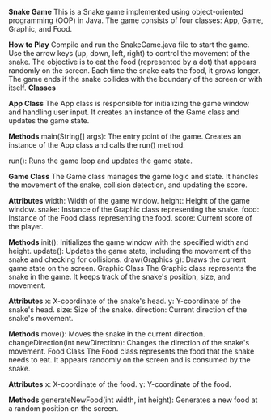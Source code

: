 **Snake Game**
This is a Snake game implemented using object-oriented programming (OOP) in Java. The game consists of four classes: App, Game, Graphic, and Food.

**How to Play**
Compile and run the SnakeGame.java file to start the game.
Use the arrow keys (up, down, left, right) to control the movement of the snake.
The objective is to eat the food (represented by a dot) that appears randomly on the screen.
Each time the snake eats the food, it grows longer.
The game ends if the snake collides with the boundary of the screen or with itself.
**Classes**

**App Class**
The App class is responsible for initializing the game window and handling user input. It creates an instance of the Game class and updates the game state.

**Methods**
main(String[] args): The entry point of the game. Creates an instance of the App class and calls the run() method.

run(): Runs the game loop and updates the game state.

**Game Class**
The Game class manages the game logic and state. It handles the movement of the snake, collision detection, and updating the score.

**Attributes**
width: Width of the game window.
height: Height of the game window.
snake: Instance of the Graphic class representing the snake.
food: Instance of the Food class representing the food.
score: Current score of the player.

**Methods**
init(): Initializes the game window with the specified width and height.
update(): Updates the game state, including the movement of the snake and checking for collisions.
draw(Graphics g): Draws the current game state on the screen.
Graphic Class
The Graphic class represents the snake in the game. It keeps track of the snake's position, size, and movement.

**Attributes**
x: X-coordinate of the snake's head.
y: Y-coordinate of the snake's head.
size: Size of the snake.
direction: Current direction of the snake's movement.

**Methods**
move(): Moves the snake in the current direction.
changeDirection(int newDirection): Changes the direction of the snake's movement.
Food Class
The Food class represents the food that the snake needs to eat. It appears randomly on the screen and is consumed by the snake.

**Attributes**
x: X-coordinate of the food.
y: Y-coordinate of the food.

**Methods**
generateNewFood(int width, int height): Generates a new food at a random position on the screen.
